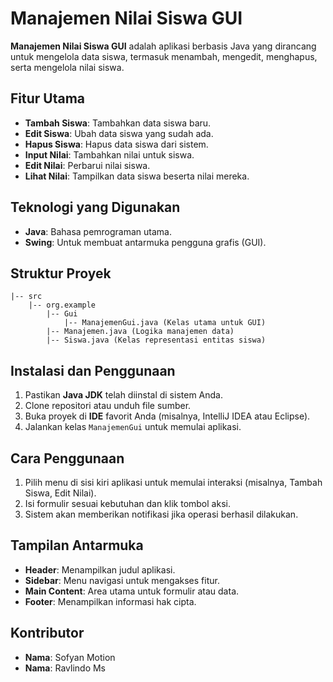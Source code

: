 # Manajemen Nilai Siswa GUI

**Manajemen Nilai Siswa GUI** adalah aplikasi berbasis Java yang dirancang untuk mengelola data siswa, termasuk menambah, mengedit, menghapus, serta mengelola nilai siswa.

## Fitur Utama
- **Tambah Siswa**: Tambahkan data siswa baru.
- **Edit Siswa**: Ubah data siswa yang sudah ada.
- **Hapus Siswa**: Hapus data siswa dari sistem.
- **Input Nilai**: Tambahkan nilai untuk siswa.
- **Edit Nilai**: Perbarui nilai siswa.
- **Lihat Nilai**: Tampilkan data siswa beserta nilai mereka.

## Teknologi yang Digunakan
- **Java**: Bahasa pemrograman utama.
- **Swing**: Untuk membuat antarmuka pengguna grafis (GUI).

## Struktur Proyek
```
|-- src
    |-- org.example
        |-- Gui
            |-- ManajemenGui.java (Kelas utama untuk GUI)
        |-- Manajemen.java (Logika manajemen data)
        |-- Siswa.java (Kelas representasi entitas siswa)
```

## Instalasi dan Penggunaan
1. Pastikan **Java JDK** telah diinstal di sistem Anda.
2. Clone repositori atau unduh file sumber.
3. Buka proyek di **IDE** favorit Anda (misalnya, IntelliJ IDEA atau Eclipse).
4. Jalankan kelas `ManajemenGui` untuk memulai aplikasi.

## Cara Penggunaan
1. Pilih menu di sisi kiri aplikasi untuk memulai interaksi (misalnya, Tambah Siswa, Edit Nilai).
2. Isi formulir sesuai kebutuhan dan klik tombol aksi.
3. Sistem akan memberikan notifikasi jika operasi berhasil dilakukan.

## Tampilan Antarmuka
- **Header**: Menampilkan judul aplikasi.
- **Sidebar**: Menu navigasi untuk mengakses fitur.
- **Main Content**: Area utama untuk formulir atau data.
- **Footer**: Menampilkan informasi hak cipta.

## Kontributor
- **Nama**: Sofyan Motion
- **Nama**: Ravlindo Ms

